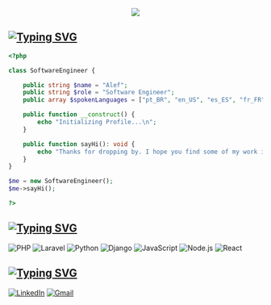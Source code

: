 <p align="center">
  <img src="https://capsule-render.vercel.app/api?type=waving&color=1a1b26&height=182&section=header&text=Hello%20world,%20I'm%20Alef%20%F0%9F%91%8B&fontSize=70&fontColor=7aa2f7&animation=fadeIn" />
</p>

[![Typing SVG](https://readme-typing-svg.demolab.com?font=Fira+Code&pause=1000&color=7AA2F7&repeat=false&width=435&lines=About+me)](https://www.linkedin.com/in/alef-vaz/)
---

```php
<?php

class SoftwareEngineer {

    public string $name = "Alef";
    public string $role = "Software Engineer";
    public array $spokenLanguages = ["pt_BR", "en_US", "es_ES", "fr_FR"];

    public function __construct() {
        echo "Initializing Profile...\n";
    }

    public function sayHi(): void {
        echo "Thanks for dropping by. I hope you find some of my work interesting.";
    }
}

$me = new SoftwareEngineer();
$me->sayHi();

?>
```

[![Typing SVG](https://readme-typing-svg.demolab.com?font=Fira+Code&pause=1000&color=7AA2F7&repeat=false&width=435&lines=Programming+languages)](https://www.linkedin.com/in/alef-vaz/)
---
![PHP](https://img.shields.io/badge/php-%23777BB4.svg?style=for-the-badge&logo=php&logoColor=white)
![Laravel](https://img.shields.io/badge/laravel-%23FF2D20.svg?style=for-the-badge&logo=laravel&logoColor=white)
![Python](https://img.shields.io/badge/python-3670A0?style=for-the-badge&logo=python&logoColor=ffdd54)
![Django](https://img.shields.io/badge/django-%23092E20.svg?style=for-the-badge&logo=django&logoColor=white)
![JavaScript](https://img.shields.io/badge/javascript-%23F7DF1E.svg?style=for-the-badge&logo=javascript&logoColor=black)
![Node.js](https://img.shields.io/badge/node.js-6DA55F?style=for-the-badge&logo=node.js&logoColor=white)
![React](https://img.shields.io/badge/react-%2320232a.svg?style=for-the-badge&logo=react&logoColor=%2361DAFB)

[![Typing SVG](https://readme-typing-svg.demolab.com?font=Fira+Code&pause=1000&color=7AA2F7&repeat=false&width=435&lines=Connect+with+me)](https://www.linkedin.com/in/alef-vaz/)
---
[![LinkedIn](https://img.shields.io/badge/linkedin-%230077B5.svg?style=for-the-badge&logo=linkedin&logoColor=white)](https://www.linkedin.com/in/alef-vaz/)
[![Gmail](https://img.shields.io/badge/Gmail-D14836?style=for-the-badge&logo=gmail&logoColor=white)](mailto:alef.vaz.contato@gmail.com)

